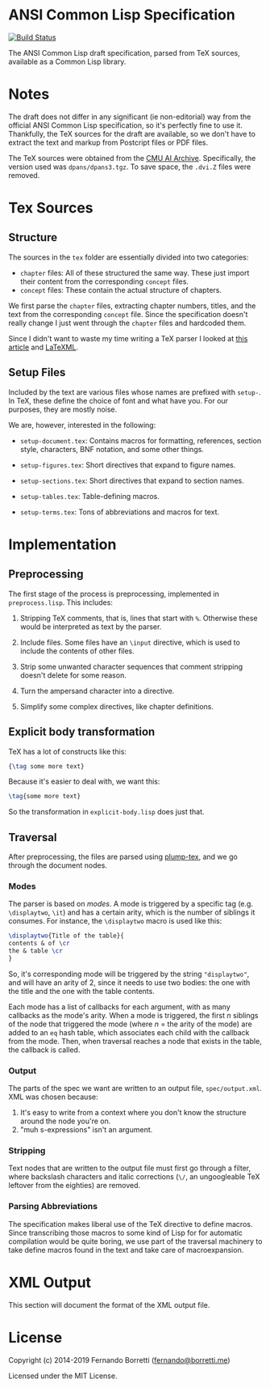 # ANSI Common Lisp Specification

[![Build Status](https://travis-ci.org/LispLang/ansi-spec.svg?branch=master)](https://travis-ci.org/LispLang/ansi-spec)

The ANSI Common Lisp draft specification, parsed from TeX sources, available as
a Common Lisp library.

# Notes

The draft does not differ in any significant (ie non-editorial) way from the
official ANSI Common Lisp specification, so it's perfectly fine to use
it. Thankfully, the TeX sources for the draft are available, so we don't have to
extract the text and markup from Postcript files or PDF files.

The TeX sources were obtained from the [CMU AI Archive][cmu]. Specifically, the
version used was `dpans/dpans3.tgz`. To save space, the `.dvi.Z` files were
removed.

# Tex Sources

## Structure

The sources in the `tex` folder are essentially divided into two categories:

- `chapter` files: All of these structured the same way. These just import their
  content from the corresponding `concept` files.
- `concept` files: These contain the actual structure of chapters.

We first parse the `chapter` files, extracting chapter numbers, titles, and the
text from the corresponding `concept` file. Since the specification doesn't
really change I just went through the `chapter` files and hardcoded them.

Since I didn't want to waste my time writing a TeX parser I looked at
[this article][tex2xml] and [LaTeXML][latexml].

## Setup Files

Included by the text are various files whose names are prefixed with
`setup-`. In TeX, these define the choice of font and what have you. For our
purposes, they are mostly noise.

We are, however, interested in the following:

- `setup-document.tex`: Contains macros for formatting, references, section
style, characters, BNF notation, and some other things.

- `setup-figures.tex`: Short directives that expand to figure names.

- `setup-sections.tex`: Short directives that expand to section names.

- `setup-tables.tex`: Table-defining macros.

- `setup-terms.tex`: Tons of abbreviations and macros for text.

# Implementation

## Preprocessing

The first stage of the process is preprocessing, implemented in
`preprocess.lisp`. This includes:

1. Stripping TeX comments, that is, lines that start with `%`. Otherwise these
   would be interpreted as text by the parser.

2. Include files. Some files have an `\input` directive, which is used to
   include the contents of other files.

3. Strip some unwanted character sequences that comment stripping doesn't delete
   for some reason.

4. Turn the ampersand character into a directive.

5. Simplify some complex directives, like chapter definitions.

## Explicit body transformation

TeX has a lot of constructs like this:

```tex
{\tag some more text}
```

Because it's easier to deal with, we want this:

```tex
\tag{some more text}
```

So the transformation in `explicit-body.lisp` does just that.

## Traversal

After preprocessing, the files are parsed using [plump-tex][plump], and we go through the document nodes.

### Modes

The parser is based on *modes*. A mode is triggered by a specific tag
(e.g. `\displaytwo`, `\it`) and has a certain arity, which is the number of
siblings it consumes. For instance, the `\displaytwo` macro is used like this:

```tex
\displaytwo{Title of the table}{
contents & of \cr
the & table \cr
}
```

So, it's corresponding mode will be triggered by the string `"displaytwo"`, and
will have an arity of 2, since it needs to use two bodies: the one with the
title and the one with the table contents.

Each mode has a list of callbacks for each argument, with as many callbacks as
the mode's arity. When a mode is triggered, the first *n* siblings of the node
that triggered the mode (where *n* = the arity of the mode) are added to an `eq`
hash table, which associates each child with the callback from the mode. Then,
when traversal reaches a node that exists in the table, the callback is called.

### Output

The parts of the spec we want are written to an output file,
`spec/output.xml`. XML was chosen because:

1. It's easy to write from a context where you don't know the structure around
   the node you're on.
2. "muh s-expressions" isn't an argument.

### Stripping

Text nodes that are written to the output file must first go through a filter,
where backslash characters and italic corrections (`\/`, an ungoogleable TeX
leftover from the eighties) are removed.

### Parsing Abbreviations

The specification makes liberal use of the TeX directive to define macros. Since
transcribing those macros to some kind of Lisp for for automatic compilation
would be quite boring, we use part of the traversal machinery to take define
macros found in the text and take care of macroexpansion.

# XML Output

This section will document the format of the XML output file.

# License

Copyright (c) 2014-2019 Fernando Borretti (fernando@borretti.me)

Licensed under the MIT License.

[cmu]: ftp://ftp.cs.cmu.edu/usr/ai/lang/lisp/doc/standard/ansi/0.html
[plump]: https://github.com/Shinmera/plump-tex
[tex2xml]: http://jblevins.org/log/xml-tools
[latexml]: http://dlmf.nist.gov/LaTeXML/
